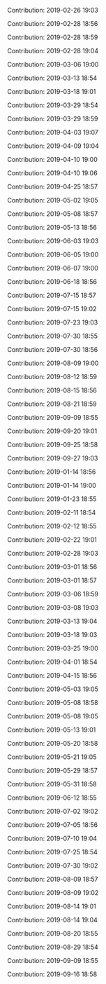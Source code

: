 Contribution: 2019-02-26 19:03

Contribution: 2019-02-28 18:56

Contribution: 2019-02-28 18:59

Contribution: 2019-02-28 19:04

Contribution: 2019-03-06 19:00

Contribution: 2019-03-13 18:54

Contribution: 2019-03-18 19:01

Contribution: 2019-03-29 18:54

Contribution: 2019-03-29 18:59

Contribution: 2019-04-03 19:07

Contribution: 2019-04-09 19:04

Contribution: 2019-04-10 19:00

Contribution: 2019-04-10 19:06

Contribution: 2019-04-25 18:57

Contribution: 2019-05-02 19:05

Contribution: 2019-05-08 18:57

Contribution: 2019-05-13 18:56

Contribution: 2019-06-03 19:03

Contribution: 2019-06-05 19:00

Contribution: 2019-06-07 19:00

Contribution: 2019-06-18 18:56

Contribution: 2019-07-15 18:57

Contribution: 2019-07-15 19:02

Contribution: 2019-07-23 19:03

Contribution: 2019-07-30 18:55

Contribution: 2019-07-30 18:56

Contribution: 2019-08-09 19:00

Contribution: 2019-08-12 18:59

Contribution: 2019-08-15 18:56

Contribution: 2019-08-21 18:59

Contribution: 2019-09-09 18:55

Contribution: 2019-09-20 19:01

Contribution: 2019-09-25 18:58

Contribution: 2019-09-27 19:03

Contribution: 2019-01-14 18:56

Contribution: 2019-01-14 19:00

Contribution: 2019-01-23 18:55

Contribution: 2019-02-11 18:54

Contribution: 2019-02-12 18:55

Contribution: 2019-02-22 19:01

Contribution: 2019-02-28 19:03

Contribution: 2019-03-01 18:56

Contribution: 2019-03-01 18:57

Contribution: 2019-03-06 18:59

Contribution: 2019-03-08 19:03

Contribution: 2019-03-13 19:04

Contribution: 2019-03-18 19:03

Contribution: 2019-03-25 19:00

Contribution: 2019-04-01 18:54

Contribution: 2019-04-15 18:56

Contribution: 2019-05-03 19:05

Contribution: 2019-05-08 18:58

Contribution: 2019-05-08 19:05

Contribution: 2019-05-13 19:01

Contribution: 2019-05-20 18:58

Contribution: 2019-05-21 19:05

Contribution: 2019-05-29 18:57

Contribution: 2019-05-31 18:58

Contribution: 2019-06-12 18:55

Contribution: 2019-07-02 19:02

Contribution: 2019-07-05 18:56

Contribution: 2019-07-10 19:04

Contribution: 2019-07-25 18:54

Contribution: 2019-07-30 19:02

Contribution: 2019-08-09 18:57

Contribution: 2019-08-09 19:02

Contribution: 2019-08-14 19:01

Contribution: 2019-08-14 19:04

Contribution: 2019-08-20 18:55

Contribution: 2019-08-29 18:54

Contribution: 2019-09-09 18:55

Contribution: 2019-09-16 18:58

